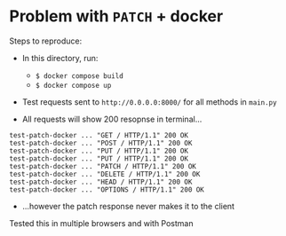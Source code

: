 # Problem with `PATCH` + docker

Steps to reproduce:

- In this directory, run:

  - `$ docker compose build`
  - `$ docker compose up`

- Test requests sent to `http://0.0.0.0:8000/` for all methods in `main.py`
- All requests will show 200 resopnse in terminal...

```
test-patch-docker ... "GET / HTTP/1.1" 200 OK
test-patch-docker ... "POST / HTTP/1.1" 200 OK
test-patch-docker ... "PUT / HTTP/1.1" 200 OK
test-patch-docker ... "PUT / HTTP/1.1" 200 OK
test-patch-docker ... "PATCH / HTTP/1.1" 200 OK
test-patch-docker ... "DELETE / HTTP/1.1" 200 OK
test-patch-docker ... "HEAD / HTTP/1.1" 200 OK
test-patch-docker ... "OPTIONS / HTTP/1.1" 200 OK
```

- ...however the patch response never makes it to the client

Tested this in multiple browsers and with Postman
